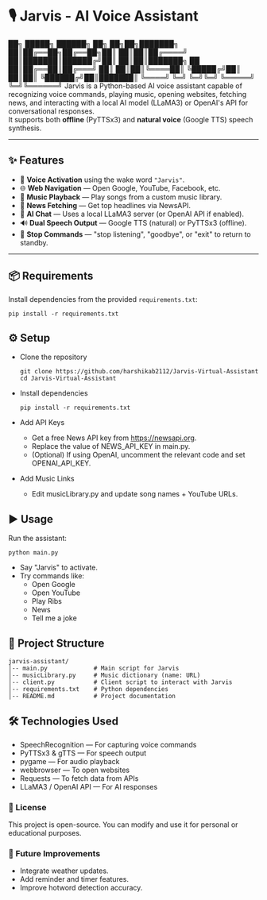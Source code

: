 # 🎙️ Jarvis - AI Voice Assistant
██╗ █████╗ ██████╗ ██╗   ██╗██╗███████╗
██║██╔══██╗██╔══██╗██║   ██║██║██╔════╝
██║███████║██████╔╝██║   ██║██║███████╗
██ ██║██╔══██║██╔═══╝ ██║ ██║██║╚════██║
╚█████╔╝██║ ██║██║ ╚██████╔╝██║███████║
╚════╝ ╚═╝ ╚═╝╚═╝ ╚═════╝ ╚═╝╚══════╝
Jarvis is a Python-based AI voice assistant capable of recognizing voice commands, playing music, opening websites, fetching news, and interacting with a local AI model (LLaMA3) or OpenAI's API for conversational responses.  
It supports both **offline** (PyTTSx3) and **natural voice** (Google TTS) speech synthesis.

---

## ✨ Features
- 🎤 **Voice Activation** using the wake word `"Jarvis"`.
- 🌐 **Web Navigation** — Open Google, YouTube, Facebook, etc.
- 🎵 **Music Playback** — Play songs from a custom music library.
- 📰 **News Fetching** — Get top headlines via NewsAPI.
- 🤖 **AI Chat** — Uses a local LLaMA3 server (or OpenAI API if enabled).
- 🔊 **Dual Speech Output** — Google TTS (natural) or PyTTSx3 (offline).
- 🛑 **Stop Commands** — "stop listening", "goodbye", or "exit" to return to standby.

---

## 📦 Requirements
Install dependencies from the provided `requirements.txt`:
  ```
  pip install -r requirements.txt
  ```

## ⚙️ Setup

- Clone the repository
  ```
  git clone https://github.com/harshikab2112/Jarvis-Virtual-Assistant
  cd Jarvis-Virtual-Assistant
  ```

- Install dependencies
  ```
  pip install -r requirements.txt
  ```

- Add API Keys
  - Get a free News API key from https://newsapi.org.
  - Replace the value of NEWS_API_KEY in main.py.
  - (Optional) If using OpenAI, uncomment the relevant code and set OPENAI_API_KEY.
- Add Music Links
  - Edit musicLibrary.py and update song names + YouTube URLs.
 
## ▶️ Usage
Run the assistant:
```
python main.py
```
- Say "Jarvis" to activate.
- Try commands like:
  - Open Google
  - Open YouTube
  - Play Ribs
  - News
  - Tell me a joke

## 📁 Project Structure
```
jarvis-assistant/
│-- main.py             # Main script for Jarvis
│-- musicLibrary.py     # Music dictionary (name: URL)
│-- client.py           # Client script to interact with Jarvis
│-- requirements.txt    # Python dependencies
│-- README.md           # Project documentation
```

## 🛠️ Technologies Used
- SpeechRecognition — For capturing voice commands
- PyTTSx3 & gTTS — For speech output
- pygame — For audio playback
- webbrowser — To open websites
- Requests — To fetch data from APIs
- LLaMA3 / OpenAI API — For AI responses

### 📜 License

This project is open-source. You can modify and use it for personal or educational purposes.

### 🚀 Future Improvements

- Integrate weather updates.
- Add reminder and timer features.
- Improve hotword detection accuracy.
